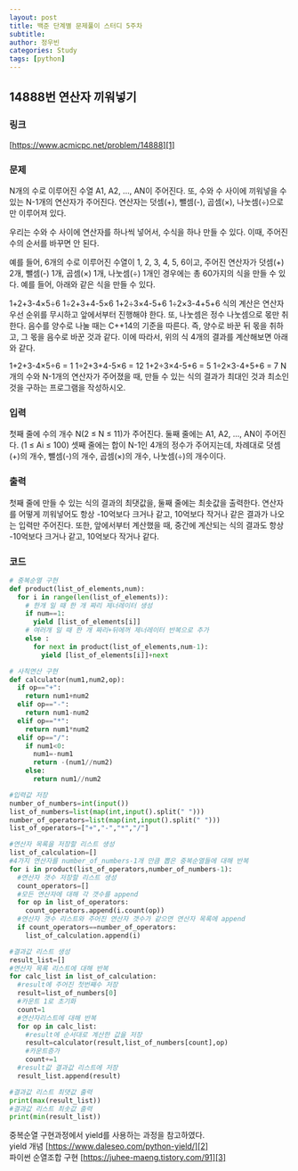 ```yaml
---
layout: post
title: 백준 단계별 문제풀이 스터디 5주차
subtitle:
author: 정우빈
categories: Study
tags: [python]
---
```


## 14888번 연산자 끼워넣기
### 링크
[https://www.acmicpc.net/problem/14888][1]
### 문제
N개의 수로 이루어진 수열 A1, A2, ..., AN이 주어진다. 또, 수와 수 사이에 끼워넣을 수 있는 N-1개의 연산자가 주어진다. 연산자는 덧셈(+), 뺄셈(-), 곱셈(×), 나눗셈(÷)으로만 이루어져 있다.

우리는 수와 수 사이에 연산자를 하나씩 넣어서, 수식을 하나 만들 수 있다. 이때, 주어진 수의 순서를 바꾸면 안 된다.

예를 들어, 6개의 수로 이루어진 수열이 1, 2, 3, 4, 5, 6이고, 주어진 연산자가 덧셈(+) 2개, 뺄셈(-) 1개, 곱셈(×) 1개, 나눗셈(÷) 1개인 경우에는 총 60가지의 식을 만들 수 있다. 예를 들어, 아래와 같은 식을 만들 수 있다.

1+2+3-4×5÷6 1÷2+3+4-5×6 1+2÷3×4-5+6 1÷2×3-4+5+6 식의 계산은 연산자 우선 순위를 무시하고 앞에서부터 진행해야 한다. 또, 나눗셈은 정수 나눗셈으로 몫만 취한다. 음수를 양수로 나눌 때는 C++14의 기준을 따른다. 즉, 양수로 바꾼 뒤 몫을 취하고, 그 몫을 음수로 바꾼 것과 같다. 이에 따라서, 위의 식 4개의 결과를 계산해보면 아래와 같다.

1+2+3-4×5÷6 = 1 1÷2+3+4-5×6 = 12 1+2÷3×4-5+6 = 5 1÷2×3-4+5+6 = 7 N개의 수와 N-1개의 연산자가 주어졌을 때, 만들 수 있는 식의 결과가 최대인 것과 최소인 것을 구하는 프로그램을 작성하시오.
### 입력
첫째 줄에 수의 개수 N(2 ≤ N ≤ 11)가 주어진다. 둘째 줄에는 A1, A2, ..., AN이 주어진다. (1 ≤ Ai ≤ 100) 셋째 줄에는 합이 N-1인 4개의 정수가 주어지는데, 차례대로 덧셈(+)의 개수, 뺄셈(-)의 개수, 곱셈(×)의 개수, 나눗셈(÷)의 개수이다.
### 출력
첫째 줄에 만들 수 있는 식의 결과의 최댓값을, 둘째 줄에는 최솟값을 출력한다. 연산자를 어떻게 끼워넣어도 항상 -10억보다 크거나 같고, 10억보다 작거나 같은 결과가 나오는 입력만 주어진다. 또한, 앞에서부터 계산했을 때, 중간에 계산되는 식의 결과도 항상 -10억보다 크거나 같고, 10억보다 작거나 같다.
### 코드
```python
# 중복순열 구현
def product(list_of_elements,num):
  for i in range(len(list_of_elements)):
    # 한개 일 때 한 개 짜리 제너레이터 생성
    if num==1:
      yield [list_of_elements[i]]
    # 여러개 일 때 한 개 짜리+뒤에꺼 제너레이터 반복으로 추가
    else :
      for next in product(list_of_elements,num-1):
        yield [list_of_elements[i]]+next

# 사칙연산 구현
def calculator(num1,num2,op):
  if op=="+":
    return num1+num2
  elif op=="-":
    return num1-num2
  elif op=="*":
    return num1*num2
  elif op=="/":
    if num1<0:
      num1=-num1
      return -(num1//num2)
    else:
      return num1//num2

#입력값 저장
number_of_numbers=int(input())
list_of_numbers=list(map(int,input().split(" ")))
number_of_operators=list(map(int,input().split(" ")))
list_of_operators=["+","-","*","/"]

#연산자 목록을 저장할 리스트 생성
list_of_calculation=[]
#4가지 연산자를 number_of_numbers-1개 만큼 뽑은 중복순열들에 대해 반복
for i in product(list_of_operators,number_of_numbers-1):
  #연산자 갯수 저장할 리스트 생성
  count_operators=[]
  #모든 연산자에 대해 각 갯수를 append
  for op in list_of_operators:
    count_operators.append(i.count(op))
  #연산자 갯수 리스트와 주어진 연산자 갯수가 같으면 연산자 목록에 append
  if count_operators==number_of_operators:
    list_of_calculation.append(i)

#결과값 리스트 생성
result_list=[]
#연산자 목록 리스트에 대해 반복
for calc_list in list_of_calculation:
  #result에 주어진 첫번째수 저장
  result=list_of_numbers[0]
  #카운트 1로 초기화
  count=1
  #연산자리스트에 대해 반복
  for op in calc_list:
    #result에 순서대로 계산한 값을 저장
    result=calculator(result,list_of_numbers[count],op)
    #카운트증가
    count+=1
  #result값 결과값 리스트에 저장
  result_list.append(result)

#결과값 리스트 최댓값 출력
print(max(result_list))
#결과값 리스트 최솟값 출력
print(min(result_list))
```
중복순열 구현과정에서 yield를 사용하는 과정을 참고하였다.  
yield 개념 [https://www.daleseo.com/python-yield/][2]  
파이썬 순열조합 구현 [https://juhee-maeng.tistory.com/91][3]

[1]:https://www.acmicpc.net/problem/14888
[2]:https://www.daleseo.com/python-yield/
[3]:https://juhee-maeng.tistory.com/91